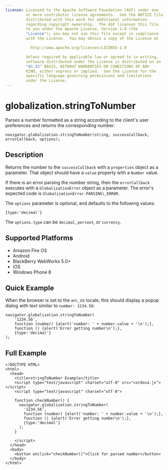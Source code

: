 ```yaml
---
license: Licensed to the Apache Software Foundation (ASF) under one
         or more contributor license agreements.  See the NOTICE file
         distributed with this work for additional information
         regarding copyright ownership.  The ASF licenses this file
         to you under the Apache License, Version 2.0 (the
         "License"); you may not use this file except in compliance
         with the License.  You may obtain a copy of the License at

           http://www.apache.org/licenses/LICENSE-2.0

         Unless required by applicable law or agreed to in writing,
         software distributed under the License is distributed on an
         "AS IS" BASIS, WITHOUT WARRANTIES OR CONDITIONS OF ANY
         KIND, either express or implied.  See the License for the
         specific language governing permissions and limitations
         under the License.
---
```


# globalization.stringToNumber

Parses a number formatted as a string according to the client's user
preferences and returns the corresponding number.

    navigator.globalization.stringToNumber(string, successCallback, errorCallback, options);

## Description

Returns the number to the `successCallback` with a `properties` object
as a parameter. That object should have a `value` property with a
`Number` value.

If there is an error parsing the number string, then the
`errorCallback` executes with a `GlobalizationError` object as a
parameter. The error's expected code is
`GlobalizationError.PARSING\_ERROR`.

The `options` parameter is optional, and defaults to the following
values:

    {type:'decimal'}

The `options.type` can be `decimal`, `percent`, or `currency`.

## Supported Platforms

- Amazon Fire OS
- Android
- BlackBerry WebWorks 5.0+
- iOS
- Windows Phone 8

## Quick Example

When the browser is set to the `en\_US` locale, this should display a
popup dialog with text similar to `number: 1234.56`:

    navigator.globalization.stringToNumber(
        '1234.56',
        function (number) {alert('number: ' + number.value + '\n');},
        function () {alert('Error getting number\n');},
        {type:'decimal'}
    );

## Full Example

    <!DOCTYPE HTML>
    <html>
      <head>
        <title>stringToNumber Example</title>
        <script type="text/javascript" charset="utf-8" src="cordova.js"></script>
        <script type="text/javascript" charset="utf-8">

        function checkNumber() {
          navigator.globalization.stringToNumber(
            '1234.56',
            function (number) {alert('number: ' + number.value + '\n');},
            function () {alert('Error getting number\n');},
            {type:'decimal'}
          );
        }

        </script>
      </head>
      <body>
        <button onclick="checkNumber()">Click for parsed number</button>
      </body>
    </html>

